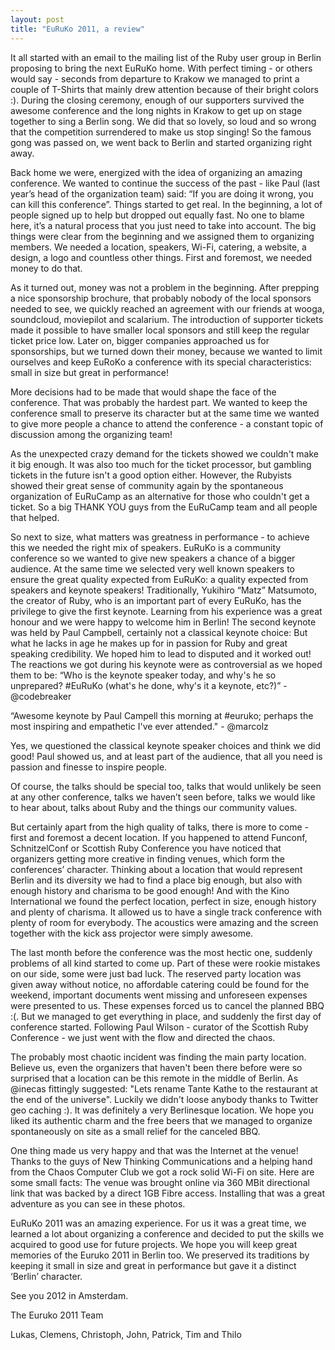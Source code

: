 ```yaml
---
layout: post
title: "EuRuKo 2011, a review"
---
```


It all started with an email to the mailing list of the Ruby user group in Berlin proposing to bring the next EuRuKo home. With perfect timing - or others would say - seconds from departure to Krakow we managed to print a couple of T-Shirts that mainly drew attention because of their bright colors :). During the closing ceremony, enough of our supporters survived the awesome conference and the long nights in Krakow to get up on stage together to sing a Berlin song. We did that so lovely, so loud and so wrong that the competition surrendered to make us stop singing! So the famous gong was passed on, we went back to Berlin and started organizing right away.

Back home we were, energized with the idea of organizing an amazing conference. We wanted to continue the success of the past - like Paul (last year’s head of the organization team) said: “If you are doing it wrong, you can kill this conference”. Things started to get real. In the beginning, a lot of people signed up to help but dropped out equally fast. No one to blame here, it’s a natural process that you just need to take into account. The big things were clear from the beginning and we assigned them to organizing members. We needed a location, speakers, Wi-Fi, catering, a website, a design, a logo and countless other things. First and foremost, we needed money to do that.

As it turned out, money was not a problem in the beginning. After prepping a nice sponsorship brochure, that probably nobody of the local sponsors needed to see, we quickly reached an agreement with our friends at wooga, soundcloud, moviepilot and scalarium. The introduction of supporter tickets made it possible to have smaller local sponsors and still keep the regular ticket price low. Later on, bigger companies approached us for sponsorships, but we turned down their money, because we wanted to limit ourselves and keep EuRoKo a conference with its special characteristics: small in size but great in performance!

More decisions had to be made that would shape the face of the conference. That was probably the hardest part. We wanted to keep the conference small to preserve its character but at the same time we wanted to give more people a chance to attend the conference - a constant topic of discussion among the organizing team!

As the unexpected crazy demand for the tickets showed we couldn't make it big enough. It was also too much for the ticket processor, but gambling tickets in the future isn't a good option either. However, the Rubyists showed their great sense of community again by the spontaneous organization of EuRuCamp as an alternative for those who couldn't get a ticket. So a big THANK YOU guys from the EuRuCamp team and all people that helped.

So next to size, what matters was greatness in performance - to achieve this we needed the right mix of speakers. EuRuKo is a community conference so we wanted to give new speakers a chance of a bigger audience. At the same time we selected very well known speakers to ensure the great quality expected from EuRuKo: a quality expected from speakers and keynote speakers! Traditionally, Yukihiro “Matz” Matsumoto, the creator of Ruby, who is an important part of every EuRuKo, has the privilege to give the first keynote. Learning from his experience was a great honour and we were happy to welcome him in Berlin! The second keynote was held by Paul Campbell, certainly not a classical keynote choice: But what he lacks in age he makes up for in passion for Ruby and great speaking credibility. We hoped him to lead to disputed and it worked out! The reactions we got during his keynote were as controversial as we hoped them to be:
“Who is the keynote speaker today, and why's he so unprepared? #EuRuKo (what's he done, why's it a keynote, etc?)” - @codebreaker

“Awesome keynote by Paul Campell this morning at #euruko; perhaps the most inspiring and empathetic I've ever attended." - @marcolz

Yes, we questioned the classical keynote speaker choices and think we did good! Paul showed us, and at least part of the audience, that all you need is passion and finesse to inspire people.

Of course, the talks should be special too, talks that would unlikely be seen at any other conference, talks we haven’t seen before, talks we would like to hear about, talks about Ruby and the things our community values. 

But certainly apart from the high quality of talks, there is more to come - first and foremost a decent location. If you happened to attend Funconf, SchnitzelConf or Scottish Ruby Conference you have noticed that organizers getting more creative in finding venues, which form the conferences’ character. Thinking about a location that would represent Berlin and its diversity we had to find a place big enough, but also with enough history and charisma to be good enough! And with the Kino International we found the perfect location, perfect in size, enough history and plenty of charisma. It allowed us to have a single track conference with plenty of room for everybody. The acoustics were amazing and the screen together with the kick ass projector were simply awesome.

The last month before the conference was the most hectic one, suddenly problems of all kind started to come up. Part of these were rookie mistakes on our side, some were just bad luck. The reserved party location was given away without notice, no affordable catering could be found for the weekend, important documents went missing and unforeseen expenses were presented to us. These expenses forced us to cancel the planned BBQ :(. But we managed to get everything in place, and suddenly the first day of conference started. Following Paul Wilson - curator of the Scottish Ruby Conference - we just went with the flow and directed the chaos.

The probably most chaotic incident was finding the main party location. Believe us, even the organizers that haven't been there before were so surprised that a location can be this remote in the middle of Berlin. As @inecas fittingly suggested: "Lets rename Tante Kathe to the restaurant at the end of the universe". Luckily we didn't loose anybody thanks to Twitter geo caching :). It was definitely a very Berlinesque location. We hope you liked its authentic charm and the free beers that we managed to organize spontaneously on site as a small relief for the canceled BBQ.

One thing made us very happy and that was the Internet at the venue! Thanks to the guys of New Thinking Communications and a helping hand from the Chaos Computer Club we got a rock solid Wi-Fi on site. Here are some small facts: The venue was brought online via 360 MBit directional link that was backed by a direct 1GB Fibre access. Installing that was a great adventure as you can see in these photos.

EuRuKo 2011 was an amazing experience. For us it was a great time, we learned a lot about organizing a conference and decided to put the skills we acquired to good use for future projects.
We hope you will keep great memories of the Euruko 2011 in Berlin too. We preserved its traditions by keeping it small in size and great in performance but gave it a distinct ‘Berlin’ character. 

See you 2012 in Amsterdam.

The Euruko 2011 Team

Lukas, Clemens, Christoph, John, Patrick, Tim and Thilo